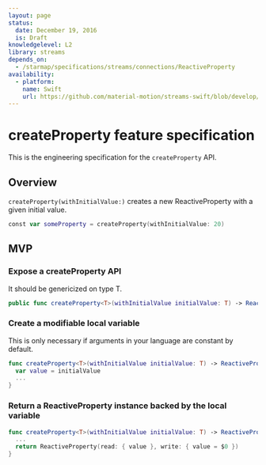 ```yaml
---
layout: page
status:
  date: December 19, 2016
  is: Draft
knowledgelevel: L2
library: streams
depends_on:
  - /starmap/specifications/streams/connections/ReactiveProperty
availability:
  - platform:
    name: Swift
    url: https://github.com/material-motion/streams-swift/blob/develop/src/ReactiveProperty.swift
---
```


# createProperty feature specification

This is the engineering specification for the `createProperty` API.

## Overview

`createProperty(withInitialValue:)` creates a new ReactiveProperty with a given initial value.

```swift
const var someProperty = createProperty(withInitialValue: 20)
```

## MVP

### Expose a createProperty API

It should be genericized on type T.

```swift
public func createProperty<T>(withInitialValue initialValue: T) -> ReactiveProperty<T>
```

### Create a modifiable local variable

This is only necessary if arguments in your language are constant by default.

```swift
func createProperty<T>(withInitialValue initialValue: T) -> ReactiveProperty<T> {
  var value = initialValue
  ...
}
```

### Return a ReactiveProperty instance backed by the local variable

```swift
func createProperty<T>(withInitialValue initialValue: T) -> ReactiveProperty<T> {
  ...
  return ReactiveProperty(read: { value }, write: { value = $0 })
}
```

